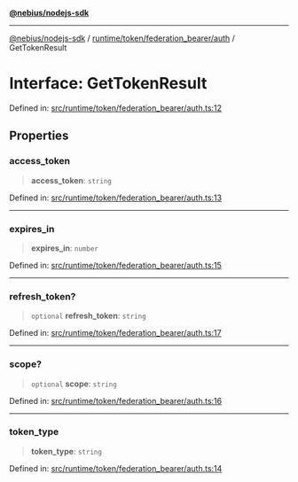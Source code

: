 [**@nebius/nodejs-sdk**](../../../../../README.md)

***

[@nebius/nodejs-sdk](../../../../../README.md) / [runtime/token/federation\_bearer/auth](../README.md) / GetTokenResult

# Interface: GetTokenResult

Defined in: [src/runtime/token/federation\_bearer/auth.ts:12](https://github.com/nebius/nodejs-sdk/blob/2ec552fb564ad8fdbf78c4eb6e73ce9101501e8a/src/runtime/token/federation_bearer/auth.ts#L12)

## Properties

### access\_token

> **access\_token**: `string`

Defined in: [src/runtime/token/federation\_bearer/auth.ts:13](https://github.com/nebius/nodejs-sdk/blob/2ec552fb564ad8fdbf78c4eb6e73ce9101501e8a/src/runtime/token/federation_bearer/auth.ts#L13)

***

### expires\_in

> **expires\_in**: `number`

Defined in: [src/runtime/token/federation\_bearer/auth.ts:15](https://github.com/nebius/nodejs-sdk/blob/2ec552fb564ad8fdbf78c4eb6e73ce9101501e8a/src/runtime/token/federation_bearer/auth.ts#L15)

***

### refresh\_token?

> `optional` **refresh\_token**: `string`

Defined in: [src/runtime/token/federation\_bearer/auth.ts:17](https://github.com/nebius/nodejs-sdk/blob/2ec552fb564ad8fdbf78c4eb6e73ce9101501e8a/src/runtime/token/federation_bearer/auth.ts#L17)

***

### scope?

> `optional` **scope**: `string`

Defined in: [src/runtime/token/federation\_bearer/auth.ts:16](https://github.com/nebius/nodejs-sdk/blob/2ec552fb564ad8fdbf78c4eb6e73ce9101501e8a/src/runtime/token/federation_bearer/auth.ts#L16)

***

### token\_type

> **token\_type**: `string`

Defined in: [src/runtime/token/federation\_bearer/auth.ts:14](https://github.com/nebius/nodejs-sdk/blob/2ec552fb564ad8fdbf78c4eb6e73ce9101501e8a/src/runtime/token/federation_bearer/auth.ts#L14)
